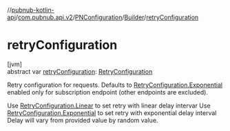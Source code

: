 //[pubnub-kotlin-api](../../../../index.md)/[com.pubnub.api.v2](../../index.md)/[PNConfiguration](../index.md)/[Builder](index.md)/[retryConfiguration](retry-configuration.md)

# retryConfiguration

[jvm]\
abstract var [retryConfiguration](retry-configuration.md): [RetryConfiguration](../../../com.pubnub.api.retry/-retry-configuration/index.md)

Retry configuration for requests. Defaults to [RetryConfiguration.Exponential](../../../com.pubnub.api.retry/-retry-configuration/-exponential/index.md) enabled only for subscription endpoint (other endpoints are excluded).

Use [RetryConfiguration.Linear](../../../com.pubnub.api.retry/-retry-configuration/-linear/index.md) to set retry with linear delay intervar Use [RetryConfiguration.Exponential](../../../com.pubnub.api.retry/-retry-configuration/-exponential/index.md) to set retry with exponential delay interval Delay will vary from provided value by random value.

